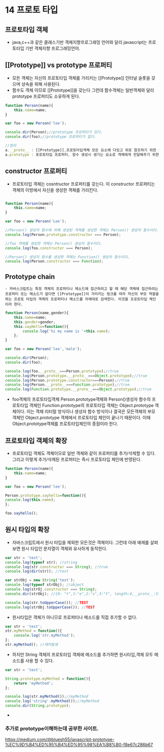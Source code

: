 # 14 프로토 타입
## 프로토타입 객체
- java,c++과 같은 클래스기반 객체지향프로그래밍 언어와 달리 javascript는 프로토타입 기반 객체지향 프로그래밍언어.
## [[Prototype]] vs prototype 프로퍼티
- 모든 객체는 자신의 프로토타입 객체를 가리키는 [[Prototype]] 인터널 슬롯을 갖으며 상속을 위해 사용된다.
- 함수도 객체 이므로 [[Prototype]]을 갖는다 그런데 함수객체는 일반객체와 달리 prototype 프로퍼티도 소유하게 된다.
```javascript
function Person(name){
    this.name=name;
}

var foo = new Person('lee');

console.dir(Person);//prototype 프로퍼티가 있다.
console.dir(foo);//prototype 프로퍼티가 없다.
```

```javascript
//정리
a.__proto__ : [[Prototype]],프로토타입객체 모든 요소에 다있고 위로 참조하기 위한 존재.
a.prototype : 포로토타입 프로퍼티, 함수 생성시 생기는 요소로 객체에게 전달해주기 위한 존재.
```

## constructor 프로퍼티

- 프로토타입 객체는 cosntructor 프로퍼티를 갖는다. 이 constructor 프로퍼티는 객체의 이방에서 자신을 생성한 객체를 가리킨다.
```javascript

function Person(name){
    this.name=name;
}

var foo = new Person('Lee');

//Person() 생성자 함수에 의해 생성된 객체를 생성한 객체는 Person() 생성자 함수이다.
console.log(Person.prototype.constructor === Person);

//foo 객체를 생성한 객체는 Person() 생성자 함수이다.
console.log(foo.constructor === Person);

//Person() 생성자 함수를 생성한 객체는 Function() 생성자 함수이다.
console.log(Person.constructor === Function);
```

## Prototype chain
    - 자바스크립트는 특정 객체의 프로퍼티나 메소드에 접근하려고 할 때 해당 객체에 접근하려는 프로퍼티 또는 메소드가 없다면 [[Prototype]]이 가리키는 링크를 따라 자신의 부모 역할을 하는 프로토 타입의 객체의 프로퍼티나 메소드를 차례대로 검색한다. 이것을 프로토타입 체인이라 한다.
```javascript
function Person(name,gender){
    this.name=name;
    this.gender=gender;
    this.sayHello=function(){
        console.log('hi my name is '+this.name);
    };
}

var foo = new Person('lee','male');

console.dir(Person);
console.dir(foo);

console.log(foo.__proto__===Person.prototype);//true
console.log(Person.prototype.__proto__===Object.prototype);//true
console.log(Person.prototype.constructor===Person);//true
console.log(Person.__proto__===Function.prototype);//true
console.log(Function.prototype.__proto__===Object.prototype);//true
```
- foo객체의 프로토타입객체 Person.prototype객체와 Person()생성자 함수의 프로토타입 객체인 Function.prototype의 프로토타입 객체는 Object.prototype 객체이다. 이는 객체 리터럴 방식이나 생성자 함수 방식이나 결국은 모든객체의 부모객체인 Object.prototype 객체에서 프로토타입 체인이 끝나기 때문이다. 이때 Object.prototype객체를 프로토타입체인의 종점이라 한다.

## 프로토타입 객체의 확장
- 프로토타입 객체도 객체이므로 일반 객체와 같이 프로퍼티를 추가/삭제할 수 있다. 그리고 이렇게 추가/삭제된 프로퍼티는 즉시 프로토타입 체인에 반영된다.
```javascript
function Person(name){
    this.name=name;
}

var foo = new Person('lee');

Person.prototype.sayhello=function(){
console.log(this.name);
};

foo.sayhello();
```

## 원시 타입의 확장
- 자바스크립트에서 원시 타입을 제외한 모든것은 객체이다. 그런데 아래 예제를 살펴보면 원시 타입인 문자열이 객체와 유사하게 동작한다.
```javascript
var str = 'test';
console.log(typeof str); //string
console.log(str.constructor === String); //true
console.log(dir(str)); //test

var strObj = new String('test');
console.log(typeof strObj); //object
console.log(strOj.constructor === String);
console.dir(strObj); //{0: "t",1:"e",2:"s",3:"t", length:4,__proto__:String,[[PrimitiveValue]]: "test"}

console.log(str.toUpperCase()); //TEST
console.log(strObj.toUpperCase()); //TEST
```

- 원시타입은 객체가 아니므로 프로퍼티나 메소드를 직접 추가할 수 없다.
```javascript
var str = 'test';
str.myMethod = function(){
    console.log('str.myMethod');
};
str.myMethod(); //에러발생
```
- 하지만 String 객체의 프로토타입 객체에 메소드를 추가하면 원시타입,객체 모두 메소드를 사용 할 수 있다.
```javascript
var str = 'test';

String.prototype.myMethod = function(){
    return 'myMethod';
};

console.log(str.myMethod());//myMethod
console.log('string'.myMethod());//myMethod
console.dir(String.prototype);
```

- 
### 추가로 prototype이해하는데 공부한 사이트.
https://medium.com/@bluesh55/javascript-prototype-%EC%9D%B4%ED%95%B4%ED%95%98%EA%B8%B0-f8e67c286b67

